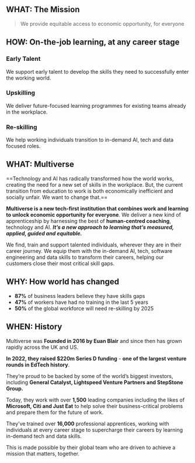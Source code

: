 
## WHAT: The Mission
> We provide equitable access to economic opportunity, for everyone

## HOW: On-the-job learning, at any career stage
### Early Talent
We support early talent to develop the skills they need to successfully enter the working world.
### Upskilling
We deliver future-focused learning programmes for existing teams already in the workplace.
### Re-skilling
We help working individuals transition to in-demand AI, tech and data focused roles.
## WHAT: Multiverse
==Technology and AI has radically transformed how the world works, creating the need for a new set of skills in the workplace. But, the current transition from education to work is both economically inefficient and socially unfair. We want to change that.==

**Multiverse is a new tech-first institution that combines work and learning to unlock economic opportunity for everyone**. We deliver a new kind of apprenticeship by harnessing the best of **human-centred coaching**, technology and AI. ***It’s a new approach to learning that’s measured, applied, guided and equitable.***

We find, train and support talented individuals, wherever they are in their career journey. We equip them with the in-demand AI, tech, software engineering and data skills to transform their careers, helping our customers close their most critical skill gaps.
## WHY: How world has changed
- **87%** of business leaders believe they have skills gaps
- **47%** of workers have had no training in the last 5 years
- **50%** of the global workforce will need re-skilling by 2025
## WHEN: History
Multiverse was **Founded in 2016 by Euan Blair** and since then has grown rapidly across the UK and US. 

**In 2022, they raised $220m Series D funding** - **one of the largest venture rounds in EdTech history**. 

They’re proud to be backed by some of the world’s biggest investors, including **General Catalyst, Lightspeed Venture Partners and StepStone Group.**

Today, they work with over **1,500** leading companies including the likes of **Microsoft, Citi and Just Eat** to help solve their business-critical problems and prepare them for the future of work.  

They’ve trained over **16,000** professional apprentices, working with individuals at every career stage to supercharge their careers by learning in-demand tech and data skills. 

This is made possible by their global team who are driven to achieve a mission that matters, together.


